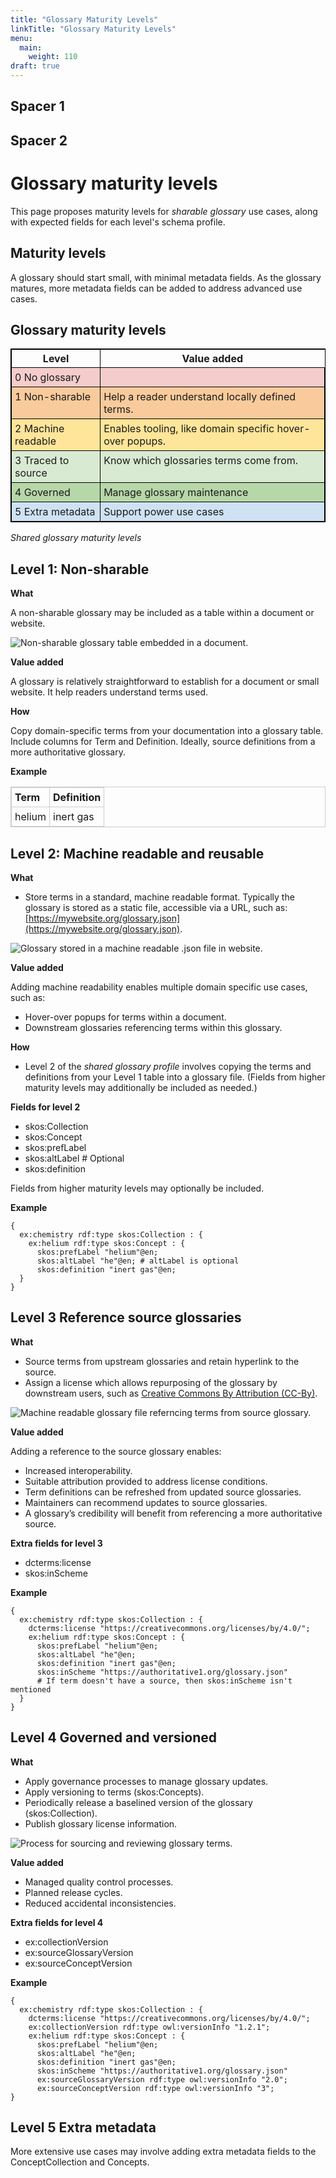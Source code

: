 ```yaml
---
title: "Glossary Maturity Levels"
linkTitle: "Glossary Maturity Levels"
menu:
  main:
    weight: 110
draft: true
---
```

## Spacer 1

## Spacer 2

# Glossary maturity levels

This page proposes maturity levels for _sharable glossary_ use cases, along with expected fields for each level's schema profile.
## Maturity levels

A glossary should start small, with minimal metadata fields. As the glossary matures, more metadata fields can be added to address advanced use cases. 

## Glossary maturity levels

<style>
table {
  border-collapse:collapse;
  border:1px solid #ccc;
}
tbody, tr, td {
  border:inherit;
  border-collapse:inherit;
  vertical-align: text-top;

}
td {
  padding:5px;
}
.style0 {
  border-collapse:collapse;
  border:1px solid #000000
}
.style1 {
  background-color:#f4cccc;
}
.style2 {
  background-color:#f9cb9c;
}
.style3 {
  background-color:#ffe599;
}
.style4 {
  background-color:#d9ead3;
}
.style5 {
  background-color:#b6d7a8;
}
.style6 {
  background-color:#cfe2f3;
}
</style>
<table class="style0">
<thead>
<tr>
<th class="style0"><strong>Level</strong></th>
<th><strong>Value added</strong></th>
</tr>
</thead>
<tbody>
<tr>
<td class="style1">0 No glossary</td>
<td class="style1"></td>
</tr>
<tr>
<td class="style2">1 Non-sharable</td>
<td class="style2">Help a reader understand locally defined terms.</td>
</tr>
<tr>
<td class="style3">2 Machine readable</td>
<td class="style3">Enables tooling, like domain specific hover-over popups.</td>
</tr>
<tr>
<td class="style4">3 Traced to source</td>
<td class="style4">Know which glossaries terms come from.</td>
</tr>
<tr>
<td class="style5">4 Governed</td>
<td class="style5">Manage glossary maintenance</td>
</tr>
<tr>
<td class="style6">5 Extra metadata</td>
<td class="style6">Support power use cases</td>
</tr>
</tbody>
</table>

_Shared glossary maturity levels_

## Level 1: Non-sharable

**What**

A non-sharable glossary may be included as a table within a document or website.

![Non-sharable glossary table embedded in a document.](../images/glossaries-not-shared.svg "Non-sharable glossary.")

**Value added**

A glossary is relatively straightforward to establish for a document or small website. It help readers understand terms used.

**How**

Copy domain-specific terms from your documentation into a glossary table. Include columns for Term and Definition. Ideally, source definitions from a more authoritative glossary.

**Example**

<table>
  <tr>
   <td><strong>Term</strong>
   </td>
   <td><strong>Definition</strong>
   </td>
  </tr>
  <tr>
   <td>helium
   </td>
   <td>inert gas
   </td>
  </tr>
</table>

## Level 2: Machine readable and reusable

**What**

* Store terms in a standard, machine readable format. Typically the glossary is stored as a static file, accessible via a URL, such as: [https://mywebsite.org/glossary.json](https://mywebsite.org/glossary.json).

![Glossary stored in a machine readable .json file in website.](../images/glossaries-machine-readable.svg "Glossary stored in a machine readable .json file in website.")

**Value added**

Adding machine readability enables multiple domain specific use cases, such as:

* Hover-over popups for terms within a document.
* Downstream glossaries referencing terms within this glossary.

**How**

* Level 2 of the _shared glossary profile_ involves copying the terms and definitions from your Level 1 table into a glossary file. (Fields from higher maturity levels may additionally be included as needed.)

**Fields for level 2**

* skos:Collection
* skos:Concept
* skos:prefLabel
* skos:altLabel # Optional
* skos:definition

Fields from higher maturity levels may optionally be included.

**Example**

```
{
  ex:chemistry rdf:type skos:Collection : {
    ex:helium rdf:type skos:Concept : {
      skos:prefLabel "helium"@en;
      skos:altLabel "he"@en; # altLabel is optional
      skos:definition "inert gas"@en;
  }
}
```

## Level 3 Reference source glossaries

**What**

* Source terms from upstream glossaries and retain hyperlink to the source.
* Assign a license which allows repurposing of the glossary by downstream users, such as [Creative Commons By Attribution (CC-By)](https://creativecommons.org/licenses/by/4.0/). 

![Machine readable glossary file referncing terms from source glossary.](../images/glossaries-ref-source.svg "Glossary terms referencing source.")

**Value added**

Adding a reference to the source glossary enables:

* Increased interoperability.
* Suitable attribution provided to address license conditions.
* Term definitions can be refreshed from updated source glossaries.
* Maintainers can recommend updates to source glossaries.
* A glossary’s credibility will benefit from referencing a more authoritative source.

**Extra fields for level 3**

* dcterms:license
* skos:inScheme

**Example**

```
{
  ex:chemistry rdf:type skos:Collection : {
    dcterms:license "https://creativecommons.org/licenses/by/4.0/";
    ex:helium rdf:type skos:Concept : {
      skos:prefLabel "helium"@en;
      skos:altLabel "he"@en;
      skos:definition "inert gas"@en;
      skos:inScheme "https://authoritative1.org/glossary.json"
      # If term doesn't have a source, then skos:inScheme isn't mentioned
  }
}
```
## Level 4 Governed and versioned

**What**

* Apply governance processes to manage glossary updates.
* Apply versioning to terms (skos:Concepts).
* Periodically release a baselined version of the glossary (skos:Collection).
* Publish glossary license information.

![Process for sourcing and reviewing glossary terms.](../images/glossaries-governed.svg "Possible glossary governance process.")

**Value added**

* Managed quality control processes.
* Planned release cycles.
* Reduced accidental inconsistencies.

**Extra fields for level 4**

* ex:collectionVersion
* ex:sourceGlossaryVersion
* ex:sourceConceptVersion

**Example**

```
{
  ex:chemistry rdf:type skos:Collection : {
    dcterms:license "https://creativecommons.org/licenses/by/4.0/";
    ex:collectionVersion rdf:type owl:versionInfo "1.2.1";
    ex:helium rdf:type skos:Concept : {
      skos:prefLabel "helium"@en;
      skos:altLabel "he"@en;
      skos:definition "inert gas"@en;
      skos:inScheme "https://authoritative1.org/glossary.json"
      ex:sourceGlossaryVersion rdf:type owl:versionInfo "2.0";
      ex:sourceConceptVersion rdf:type owl:versionInfo "3";
}
```

## Level 5 Extra metadata

More extensive use cases may involve adding extra metadata fields to the ConceptCollection and Concepts.